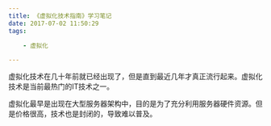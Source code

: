 ```yaml
---
title: 《虚拟化技术指南》学习笔记
date: 2017-07-02 11:50:29
tags:

	- 虚拟化

---
```


虚拟化技术在几十年前就已经出现了，但是直到最近几年才真正流行起来。虚拟化技术是当前最热门的IT技术之一。

虚拟化最早是出现在大型服务器架构中，目的是为了充分利用服务器硬件资源。但是价格很高，技术也是封闭的，导致难以普及。